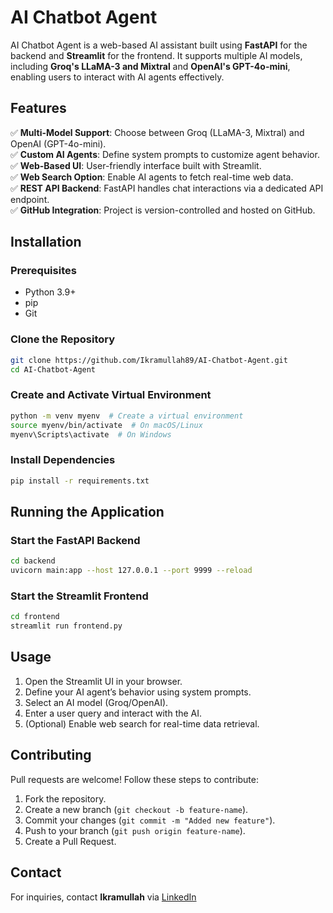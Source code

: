 # AI Chatbot Agent

AI Chatbot Agent is a web-based AI assistant built using **FastAPI** for the backend and **Streamlit** for the frontend. It supports multiple AI models, including **Groq's LLaMA-3 and Mixtral** and **OpenAI's GPT-4o-mini**, enabling users to interact with AI agents effectively.

## Features

✅ **Multi-Model Support**: Choose between Groq (LLaMA-3, Mixtral) and OpenAI (GPT-4o-mini).  
✅ **Custom AI Agents**: Define system prompts to customize agent behavior.  
✅ **Web-Based UI**: User-friendly interface built with Streamlit.  
✅ **Web Search Option**: Enable AI agents to fetch real-time web data.  
✅ **REST API Backend**: FastAPI handles chat interactions via a dedicated API endpoint.  
✅ **GitHub Integration**: Project is version-controlled and hosted on GitHub.  

## Installation

### Prerequisites
- Python 3.9+
- pip
- Git

### Clone the Repository
```bash
git clone https://github.com/Ikramullah89/AI-Chatbot-Agent.git
cd AI-Chatbot-Agent
```

### Create and Activate Virtual Environment
```bash
python -m venv myenv  # Create a virtual environment
source myenv/bin/activate  # On macOS/Linux
myenv\Scripts\activate  # On Windows
```

### Install Dependencies
```bash
pip install -r requirements.txt
```

## Running the Application

### Start the FastAPI Backend
```bash
cd backend
uvicorn main:app --host 127.0.0.1 --port 9999 --reload
```

### Start the Streamlit Frontend
```bash
cd frontend
streamlit run frontend.py
```

## Usage
1. Open the Streamlit UI in your browser.
2. Define your AI agent’s behavior using system prompts.
3. Select an AI model (Groq/OpenAI).
4. Enter a user query and interact with the AI.
5. (Optional) Enable web search for real-time data retrieval.

## Contributing
Pull requests are welcome! Follow these steps to contribute:
1. Fork the repository.
2. Create a new branch (`git checkout -b feature-name`).
3. Commit your changes (`git commit -m "Added new feature"`).
4. Push to your branch (`git push origin feature-name`).
5. Create a Pull Request.



## Contact
For inquiries, contact **Ikramullah** via [LinkedIn]([https://www.linkedin.com/in/your-profile](https://www.linkedin.com/in/ikramullah-4736b5178/)) 
